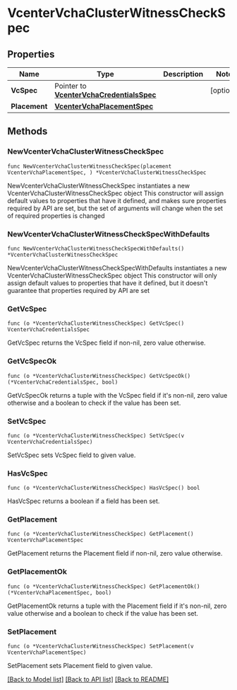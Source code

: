 # VcenterVchaClusterWitnessCheckSpec

## Properties

Name | Type | Description | Notes
------------ | ------------- | ------------- | -------------
**VcSpec** | Pointer to [**VcenterVchaCredentialsSpec**](VcenterVchaCredentialsSpec.md) |  | [optional] 
**Placement** | [**VcenterVchaPlacementSpec**](VcenterVchaPlacementSpec.md) |  | 

## Methods

### NewVcenterVchaClusterWitnessCheckSpec

`func NewVcenterVchaClusterWitnessCheckSpec(placement VcenterVchaPlacementSpec, ) *VcenterVchaClusterWitnessCheckSpec`

NewVcenterVchaClusterWitnessCheckSpec instantiates a new VcenterVchaClusterWitnessCheckSpec object
This constructor will assign default values to properties that have it defined,
and makes sure properties required by API are set, but the set of arguments
will change when the set of required properties is changed

### NewVcenterVchaClusterWitnessCheckSpecWithDefaults

`func NewVcenterVchaClusterWitnessCheckSpecWithDefaults() *VcenterVchaClusterWitnessCheckSpec`

NewVcenterVchaClusterWitnessCheckSpecWithDefaults instantiates a new VcenterVchaClusterWitnessCheckSpec object
This constructor will only assign default values to properties that have it defined,
but it doesn't guarantee that properties required by API are set

### GetVcSpec

`func (o *VcenterVchaClusterWitnessCheckSpec) GetVcSpec() VcenterVchaCredentialsSpec`

GetVcSpec returns the VcSpec field if non-nil, zero value otherwise.

### GetVcSpecOk

`func (o *VcenterVchaClusterWitnessCheckSpec) GetVcSpecOk() (*VcenterVchaCredentialsSpec, bool)`

GetVcSpecOk returns a tuple with the VcSpec field if it's non-nil, zero value otherwise
and a boolean to check if the value has been set.

### SetVcSpec

`func (o *VcenterVchaClusterWitnessCheckSpec) SetVcSpec(v VcenterVchaCredentialsSpec)`

SetVcSpec sets VcSpec field to given value.

### HasVcSpec

`func (o *VcenterVchaClusterWitnessCheckSpec) HasVcSpec() bool`

HasVcSpec returns a boolean if a field has been set.

### GetPlacement

`func (o *VcenterVchaClusterWitnessCheckSpec) GetPlacement() VcenterVchaPlacementSpec`

GetPlacement returns the Placement field if non-nil, zero value otherwise.

### GetPlacementOk

`func (o *VcenterVchaClusterWitnessCheckSpec) GetPlacementOk() (*VcenterVchaPlacementSpec, bool)`

GetPlacementOk returns a tuple with the Placement field if it's non-nil, zero value otherwise
and a boolean to check if the value has been set.

### SetPlacement

`func (o *VcenterVchaClusterWitnessCheckSpec) SetPlacement(v VcenterVchaPlacementSpec)`

SetPlacement sets Placement field to given value.



[[Back to Model list]](../README.md#documentation-for-models) [[Back to API list]](../README.md#documentation-for-api-endpoints) [[Back to README]](../README.md)


